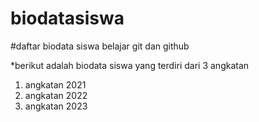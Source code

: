 # biodatasiswa

#daftar biodata siswa belajar git dan github

*berikut adalah biodata siswa yang terdiri dari 3 angkatan

  1. angkatan 2021
  2. angkatan 2022
  3. angkatan 2023
